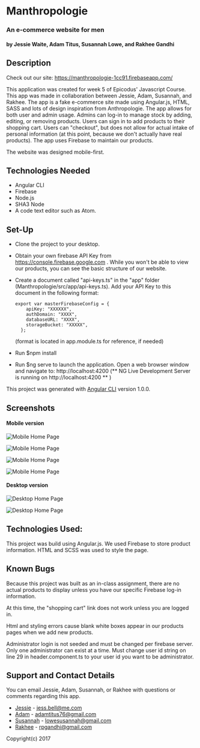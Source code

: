 # Manthropologie

### An e-commerce website for men

#### by Jessie Waite, Adam Titus, Susannah Lowe, and Rakhee Gandhi

## Description

Check out our site:
https://manthropologie-1cc91.firebaseapp.com/

This application was created for week 5 of Epicodus' Javascript Course. This app was made in collaboration between Jessie, Adam, Susannah, and Rakhee. The app is a fake e-commerce site made using Angular.js, HTML, SASS and lots of design inspiration from Anthropologie. The app allows for both user and admin usage. Admins can log-in to manage stock by adding, editing, or removing products. Users can sign in to add products to their shopping cart. Users can "checkout", but does not allow for actual intake of personal information (at this point, because we don't actually have real products). The app uses Firebase to maintain our products.

The website was designed mobile-first.

## Technologies Needed

* Angular CLI
* Firebase
* Node.js
* SHA3 Node
* A code text editor such as Atom.


## Set-Up

- Clone the project to your desktop.
- Obtain your own firebase API Key from https://console.firebase.google.com . While you won't be able to view our products, you can see the basic structure of our website.
- Create a document called "api-keys.ts" in the "app" folder (Manthropologie/src/app/api-keys.ts). Add your API Key to this document in the following format:

      export var masterFirebaseConfig = {
          apiKey: "XXXXXX",
          authDomain: "XXXX",
          databaseURL: "XXXX",
          storageBucket: "XXXXX",
        };
  (format is located in app.module.ts for reference, if needed)
- Run $npm install
- Run $ng serve to launch the application. Open a web browser window and navigate to: http://localhost:4200 (** NG Live Development Server is running on http://localhost:4200 ** )


This project was generated with [Angular CLI](https://github.com/angular/angular-cli) version 1.0.0.

## Screenshots

#### Mobile version

![Mobile Home Page](src/assets/mobilehomepage.png)

![Mobile Home Page](src/assets/mobilemenu.png)

![Mobile Home Page](src/assets/mobileproductdisplaypage.png)

![Mobile Home Page](src/assets/mobileloginmenu.png)

#### Desktop version

![Desktop Home Page](src/assets/desktophomepage.png)

![Desktop Home Page](src/assets/desktopproductspage.png)


## Technologies Used:

This project was build using Angular.js. We used Firebase to store product information. HTML and SCSS was used to style the page.

## Known Bugs

Because this project was built as an in-class assignment, there are no actual products to display unless you have our specific Firebase log-in information.

At this time, the  "shopping cart" link does not work unless you are logged in.

Html and styling errors cause blank white boxes appear in our products pages when we add new products.

Administrator login is not seeded and must be changed per firebase server. Only one administrator can exist at a time. Must change user id string on line 29 in header.component.ts to your user id you want to be administrator.

## Support and Contact Details

You can email Jessie, Adam, Susannah, or Rakhee with questions or comments regarding this app.

* [Jessie](https://www.linkedin.com/in/jbellwaite/) - jess.bell@me.com
* [Adam](https://www.linkedin.com/in/adam-titus/) - adamtitus76@gmail.com
* [Susannah](https://www.linkedin.com/in/susannahlowe/) - lowesusannah@gmail.com
* [Rakhee](https://www.linkedin.com/in/rakheegandhi/) - rpgandhi@gmail.com


Copyright(c) 2017
